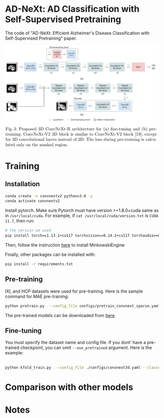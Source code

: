 # AD-NeXt: AD Classification with Self-Supervised Pretraining

The code of "AD-NeXt: Efficient Alzheimer's Disease Classification with Self-Supervised Pretraining" paper.

![architecture](./assets/architecture.PNG)

# Training

## Installation

```bash
conda create -n convnextv2 python=3.8 -y
conda activate convnextv2
```

Install pytorch. Make sure Pytorch must have version >=1.8.0+cuda same as in `/usr/local/cuda`. For example, if `cat /usr/local/cuda/version.txt` is `CUDA 11.7`, then run:

```bash
# the version we used
pip install torch==1.13.1+cu117 torchvision==0.14.1+cu117 torchaudio==0.13.1 --extra-index-url https://download.pytorch.org/whl/cu117

```

Then, follow the instruction [here](./minkowski_install.md) to install MinkowskiEngine

Finally, other packages can be installed with:

```bash
pip install -r requirements.txt
```

## Pre-training

IXI, and HCP datasets were used for pre-training. Here is the sample command for MAE pre-training:

```bash
python pretrain.py  --config_file configs/pretrain_convnext_sparse.yaml  --savename convnext_sparse_pt_dim128_HCP_IXI_ --mode pretraining --datasets_to_use HCP IXI  --seed 42 --devices 0 --mask_ratio 0.6 --use_aug --size base --decoder_dim 128
```

The pre-trained models can be downloaded from [here](https://drive.google.com/drive/folders/1wnicwNFi3DXjgl5UryIbaDs0B1Ra4o6l?usp=sharing).

## Fine-tuning

You must specify the dataset name and config file. If you dont' have a pre-trained checkpoint, you can omit `--use_pretrained` argument. Here is the example:
```bash

python kfold_train.py  --config_file ./configs/convnext3d.yaml --classes_to_use CN AD  --savename convnext_sparse_dim128_HCP_IXI --dataset ADNI2 --devices 3 --epochs 150 --optimizer AdamW --lr 0.00001 --scheduler cosine --batch_size 4 --size base   --kernel_size 7 --downsampling avgpool3d  --drop_path 0.1  --use_pretrained  ./checkpoints/convnext_sparse_pt_dim128_HCP_IXI__pretraining_seed_42_599_254400.pth.tar
```

# Comparison with other models



# Notes
